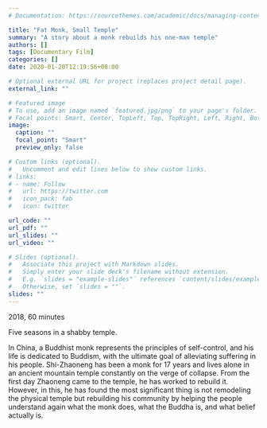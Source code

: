 ```yaml
---
# Documentation: https://sourcethemes.com/academic/docs/managing-content/

title: "Fat Monk, Small Temple"
summary: "A story about a monk rebuilds his one-man temple"
authors: []
tags: [Documentary Film]
categories: []
date: 2020-01-20T12:19:56+08:00

# Optional external URL for project (replaces project detail page).
external_link: ""

# Featured image
# To use, add an image named `featured.jpg/png` to your page's folder.
# Focal points: Smart, Center, TopLeft, Top, TopRight, Left, Right, BottomLeft, Bottom, BottomRight.
image:
  caption: ""
  focal_point: "Smart"
  preview_only: false

# Custom links (optional).
#   Uncomment and edit lines below to show custom links.
# links:
# - name: Follow
#   url: https://twitter.com
#   icon_pack: fab
#   icon: twitter

url_code: ""
url_pdf: ""
url_slides: ""
url_video: ""

# Slides (optional).
#   Associate this project with Markdown slides.
#   Simply enter your slide deck's filename without extension.
#   E.g. `slides = "example-slides"` references `content/slides/example-slides.md`.
#   Otherwise, set `slides = ""`.
slides: ""
---
```


2018, 60 minutes

Five seasons in a shabby temple.

In China, a Buddhist monk represents the principles of self-control, and his life is dedicated to Buddism, with the ultimate goal of alleviating suffering in his people. Shi-Zhaoneng has been a monk for 17 years and lives alone in an ancient mountain temple constantly on the verge of collapse. From the first day Zhaoneng came to the temple, he has worked to rebuild it. However, in this, he has found the most significant thing is not remodeling the physical temple but rebuilding his community by helping the people understand again what the monk does, what the Buddha is, and what belief actually is.